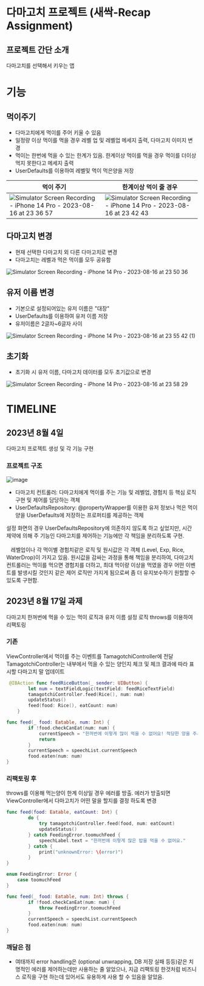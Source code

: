 # 다마고치 프로젝트 (새싹-Recap Assignment)

## 프로젝트 간단 소개

다마고치를 선택해서 키우는 앱

# 기능

## 먹이주기
- 다마고치에게 먹이를 주어 키울 수 있음
- 일정량 이상 먹이를 먹을 경우 레벨 업 및 레벨업 메세지 출력, 다마고치 이미지 변경
- 먹이는 한번에 먹을 수 있는 한계가 있음. 한계이상 먹이를 먹을 경우 먹이를 더이상 먹지 못한다고 메세지 출력
- UserDefaults를 이용하여 레벨및 먹이 먹은양을 저장

|먹이 주기|한계이상 먹이 줄 경우| 
| --- | --- | 
|![Simulator Screen Recording - iPhone 14 Pro - 2023-08-16 at 23 36 57](https://github.com/Kim-Junhwan/Tamagotchi/assets/58679737/aab2262c-f66b-4a0d-86cb-48a183adfd09)|![Simulator Screen Recording - iPhone 14 Pro - 2023-08-16 at 23 42 43](https://github.com/Kim-Junhwan/Tamagotchi/assets/58679737/df785d91-60f9-4195-8315-d39fecef9b7a)|


## 다마고치 변경
- 현재 선택한 다마고치 외 다른 다마고치로 변경
- 다마고치는 레벨과 먹은 먹이를 모두 공유함

![Simulator Screen Recording - iPhone 14 Pro - 2023-08-16 at 23 50 36](https://github.com/Kim-Junhwan/Tamagotchi/assets/58679737/6b94fbaf-01cb-48f4-b582-5362d532b33f)

## 유저 이름 변경
- 기본으로 설정되어있는 유저 이름은 "대장"
- UserDefaults를 이용하여 유저 이름 저장
- 유저이름은 2글자~6글자 사이

![Simulator Screen Recording - iPhone 14 Pro - 2023-08-16 at 23 55 42 (1)](https://github.com/Kim-Junhwan/Tamagotchi/assets/58679737/11a06da0-7a84-4915-bb20-f4ef7543bbc6)

## 초기화
- 초기화 시 유저 이름, 다마고치 데이터를 모두 초기값으로 변경

![Simulator Screen Recording - iPhone 14 Pro - 2023-08-16 at 23 58 29](https://github.com/Kim-Junhwan/Tamagotchi/assets/58679737/4b96588a-e0c4-498b-b219-3c4a6902145e)

# TIMELINE

## 2023년 8월 4일 

다마고치 프로젝트 생성 및 각 기능 구현

### 프로젝트 구조

![image](https://github.com/Kim-Junhwan/Tamagotchi/assets/58679737/c60493ed-912e-4117-9477-02c769b0c6b4)

- 다마고치 컨트롤러: 다마고치에게 먹이를 주는 기능 및 레벨업, 경험치 등 핵심 로직 구현 및 제어를 담당하는 객체
- UserDefaultsRepository: @propertyWrapper를 이용한 유저 정보나 먹은 먹이양을 UserDefaults에 저장하는 프로퍼티를 제공하는 객체

설정 화면의 경우 UserDefaultsRepository에 의존하지 않도록 하고 싶었지만, 시간 제약에 의해 주 기능인 다마고치를 제어하는 기능에만 각 책임을 분리하도록 구현.<br><br>
&nbsp;&nbsp;&nbsp;레벨업이나 각 먹이별 경험치같은 로직 및 원시값은 각 객체 (Level, Exp, Rice, WaterDrop)이 가지고 있음. 원시값을 감싸는 과정을 통해 책임을 분리하여, 다마고치 컨트롤러는 먹이를 먹으면 경험치를 더하고, 최대 먹이량 이상을 먹였을 경우 어떤 이벤트를 발생시킬 것인지 같은 제어 로직만 가지게 됨으로써 좀 더 유지보수하기 원할할 수 있도록 구현함.

## 2023년 8월 17일 과제

다마고치 한꺼번에 먹을 수 있는 먹이 로직과 유저 이름 설정 로직 throws를 이용하여 리팩토링

### 기존
  
ViewController에서 먹이를 주는 이벤트를 TamagotchiController에 전달
TamagotchiController는 내부에서 먹을 수 있는 양인지 체크 및 체크 결과에 따라 표시할 다마고치 말 업데이트

```swift
 @IBAction func feedRiceButton(_ sender: UIButton) {
        let num = textFieldLogic(textField: feedRiceTextField)
        tamagotchiController.feed(Rice(), num: num)
        updateStatus()
        feed(food: Rice(), eatCount: num)
    }
```

```swift
func feed(_ food: Eatable, num: Int) {
        if !food.checkCanEat(num: num) {
            currentSpeech = "한꺼번에 이렇게 많이 먹을 수 없어요! 적당한 양을 주세요 \(userName)님!"
            return
        }
        currentSpeech = speechList.currentSpeech
        food.eaten(num: num)
}
```
### 리팩토링 후 

throws를 이용해 먹는양이 한계 이상일 경우 에러를 방출.
에러가 방출되면 ViewController에서 다마고치가 어떤 말을 할지를 결정 하도록 변경
```swift
func feed(food: Eatable, eatCount: Int) {
        do {
            try tamagotchiController.feed(food, num: eatCount)
            updateStatus()
        } catch FeedingError.toomuchFeed {
            speechLabel.text = "한꺼번에 이렇게 많은 밥을 먹을 수 없어요."
        } catch {
            print("unknownError: \(error)")
        }
}
```

```swift
enum FeedingError: Error {
    case toomuchFeed
}

func feed(_ food: Eatable, num: Int) throws {
        if !food.checkCanEat(num: num) {
            throw FeedingError.toomuchFeed
        }
        currentSpeech = speechList.currentSpeech
        food.eaten(num: num)
}
```
### 깨달은 점
- 여태까지 error handling은 (optional unwrapping, DB 저장 실패 등등)같은 치명적인 에러를 제어하는데만 사용하는 줄 알았으나, 지금 리팩토링 한것처럼 비즈니스 로직을 구현 하는데 있어서도 유용하게 사용 할 수 있음을 알았음. 
